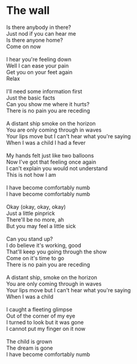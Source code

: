 # The wall


Is there anybody in there?<br/>
Just nod if you can hear me<br/>
Is there anyone home?<br/>
Come on now<br/>
<br/>
I hear you're feeling down<br/>
Well I can ease your pain<br/>
Get you on your feet again<br/>
Relax<br/>
<br/>
I'll need some information first<br/>
Just the basic facts<br/>
Can you show me where it hurts?<br/>
There is no pain you are receding<br/>
<br/>
A distant ship smoke on the horizon<br/>
You are only coming through in waves<br/>
Your lips move but I can't hear what you're saying<br/>
When I was a child I had a fever<br/>
<br/>
My hands felt just like two balloons<br/>
Now I've got that feeling once again<br/>
I can't explain you would not understand<br/>
This is not how I am<br/>
<br/>
I have become comfortably numb<br/>
I have become comfortably numb<br/>
<br/>
Okay (okay, okay, okay)<br/>
Just a little pinprick<br/>
There'll be no more, ah<br/>
But you may feel a little sick<br/>
<br/>
Can you stand up?<br/>
I do believe it's working, good<br/>
That'll keep you going through the show<br/>
Come on it's time to go<br/>
There is no pain you are receding<br/>
<br/>
A distant ship, smoke on the horizon<br/>
You are only coming through in waves<br/>
Your lips move but I can't hear what you're saying<br/>
When I was a child<br/>
<br/>
I caught a fleeting glimpse<br/>
Out of the corner of my eye<br/>
I turned to look but it was gone<br/>
I cannot put my finger on it now<br/>
<br/>
The child is grown<br/>
The dream is gone<br/>
I have become comfortably numb<br/>
